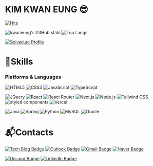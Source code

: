 <!-- ## Hi there 👋 -->

<!--
**kwaneung/kwaneung** is a ✨ _special_ ✨ repository because its `README.md` (this file) appears on your GitHub profile.

Here are some ideas to get you started:

- 🔭 I’m currently working on ...
- 🌱 I’m currently learning ...
- 👯 I’m looking to collaborate on ...
- 🤔 I’m looking for help with ...
- 💬 Ask me about ...
- 📫 How to reach me: ...
- 😄 Pronouns: ...
- ⚡ Fun fact: ...
-->

# KIM KWAN EUNG 😎

[![Hits](https://hits.seeyoufarm.com/api/count/incr/badge.svg?url=https%3A%2F%2Fgithub.com%2Fkwaneung&count_bg=%23F47725&title_bg=%23EA002C&icon=&icon_color=%23E7E7E7&title=hits&edge_flat=false)](https://hits.seeyoufarm.com)

![kwaneung's GitHub stats](https://github-readme-stats.vercel.app/api?username=kwaneung&show_icons=true)
![Top Langs](https://github-readme-stats.vercel.app/api/top-langs/?username=kwaneung&layout=compact)

[![Solved.ac Profile](http://mazassumnida.wtf/api/v2/generate_badge?boj=whatsup95)](https://solved.ac/whatsup95/)

# 💪Skills

### Platforms & Languages

![HTML5](https://img.shields.io/badge/HTML5-E34F26?style=flat&logo=html5&logoColor=white)
![CSS3](https://img.shields.io/badge/CSS3-1572B6?style=flat&logo=css3&logoColor=white)
![JavaScript](https://img.shields.io/badge/JavaScript-F7DF1E?style=flat&logo=javascript&logoColor=black)
![TypeScript](https://img.shields.io/badge/TypeScript-3178C6.svg?&style=flat&logo=TypeScript&logoColor=white)

![JQuery](https://img.shields.io/badge/jQuery-0769AD?style=flat&logo=jquery&logoColor=white)
![React](https://img.shields.io/badge/React-61DAFB?style=flat&logo=react&logoColor=black)
![React Router](https://img.shields.io/badge/React_Router-CA4245?style=flat&logo=react-router&logoColor=white)
![Next.js](https://img.shields.io/badge/Next.js-000000?style=flat-square&logo=Next.js&logoColor=white)
![Node.js](https://img.shields.io/badge/Node.js-339933?style=flat&logo=node.js&logoColor=white)
![Tailwind CSS](https://img.shields.io/badge/Tailwind_CSS-06B6D4?style=flat&logo=tailwind-css&logoColor=white)
![styled components](https://img.shields.io/badge/styled_components-DB7093?style=flat-square&logo=styled-components&logoColor=white)
![Vercel](https://img.shields.io/badge/Vercel-000000?style=flat-square&logo=Vercel&logoColor=white)

![Java](https://img.shields.io/badge/Java-ED8B00?style=flat&logo=openjdk&logoColor=white)
![Spring](https://img.shields.io/badge/Spring-6DB33F?style=flat&logo=spring&logoColor=white)
![Python](https://img.shields.io/badge/Python-3776AB.svg?&style=flat&logo=Python&logoColor=white)
![MySQL](https://img.shields.io/badge/MySQL-4479A1.svg?&style=flat&logo=MySQL&logoColor=white)
![Oracle](https://img.shields.io/badge/Oracle-F80000.svg?&style=flat&logo=Oracle&logoColor=white)

# 📬Contacts

[![Tech Blog Badge](http://img.shields.io/badge/-Tech%20blog-black?style=flat-square&logo=github&link=http://velog.io/@kwaneung/)](http://velog.io/@kwaneung/)
[![Outlook Badge](https://img.shields.io/badge/Outlook-0078D4?style=flat&logo=microsoft-outlook&logoColor=white&link=mailto:kwaneung.kim@outlook.com)](mailto:kwaneung.kim@outlook.com)
[![Gmail Badge](https://img.shields.io/badge/Gmail-d14836?style=flat-square&logo=Gmail&logoColor=white&link=mailto:kwaneung95@gmail.com)](mailto:kwaneung95@gmail.com)
[![Naver Badge](https://img.shields.io/badge/Naver-03C75A?style=flat-square&logo=Naver&logoColor=white&link=mailto:whatsup95@naver.com)](mailto:whatsup95@naver.com)

[![Discord Badge](https://img.shields.io/badge/Discord-5865F2?style=flat&logo=discord&logoColor=white&link=http://discordapp.com/users/764732964947886090)](http://discordapp.com/users/764732964947886090)
[![LinkedIn Badge](https://img.shields.io/badge/LinkedIn-0A66C2?style=flat&logo=linkedin&logoColor=white&link=https://www.linkedin.com/in/%EA%B4%80%EC%9D%91-%EA%B9%80-38a293199?utm_source=share&utm_campaign=share_via&utm_content=profile&utm_medium=ios_app)](https://www.linkedin.com/in/%EA%B4%80%EC%9D%91-%EA%B9%80-38a293199?utm_source=share&utm_campaign=share_via&utm_content=profile&utm_medium=ios_app)
